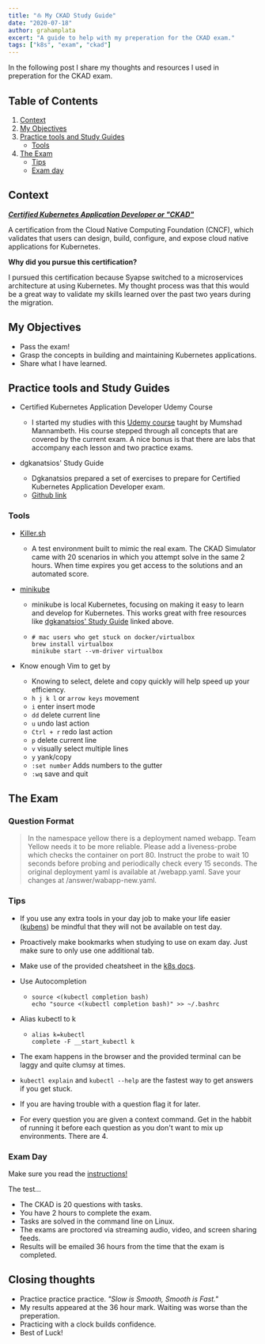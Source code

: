 ```yaml
---
title: "⛵ My CKAD Study Guide"
date: "2020-07-18"
author: grahamplata
excert: "A guide to help with my preperation for the CKAD exam."
tags: ["k8s", "exam", "ckad"]
---
```


In the following post I share my thoughts and resources I used in preperation for the CKAD exam.

## Table of Contents

1. [Context](#context)
2. [My Objectives](#my-objectives)
3. [Practice tools and Study Guides](#practice-tools-and-study-guides)
   - [Tools](#tools)
4. [The Exam](#the-exam)
   - [Tips](#tips)
   - [Exam day](#exam-day)

## Context

**_[Certified Kubernetes Application Developer or "CKAD"](https://www.cncf.io/certification/ckad/)_**

A certification from the Cloud Native Computing Foundation (CNCF), which validates that users can design, build, configure, and expose cloud native applications for Kubernetes.

**Why did you pursue this certification?**

I pursued this certification because Syapse switched to a microservices architecture at using Kubernetes. My thought process was that this would be a great way to validate my skills learned over the past two years during the migration.

## My Objectives

- Pass the exam!
- Grasp the concepts in building and maintaining Kubernetes applications.
- Share what I have learned.

## Practice tools and Study Guides

- Certified Kubernetes Application Developer Udemy Course

  - I started my studies with this [Udemy course](https://www.udemy.com/course/certified-kubernetes-application-developer/) taught by Mumshad Mannambeth. His course stepped through all concepts that are covered by the current exam. A nice bonus is that there are labs that accompany each lesson and two practice exams.

- dgkanatsios' Study Guide

  - Dgkanatsios prepared a set of exercises to prepare for Certified Kubernetes Application Developer exam.
  - [Github link](https://github.com/dgkanatsios/CKAD-exercises)

### Tools

- [Killer.sh](Killer.sh)

  - A test environment built to mimic the real exam. The CKAD Simulator came with 20 scenarios in which you attempt solve in the same 2 hours. When time expires you get access to the solutions and an automated score.

- [minikube](https://minikube.sigs.k8s.io/docs/start/)

  - minikube is local Kubernetes, focusing on making it easy to learn and develop for Kubernetes. This works great with free resources like [dgkanatsios' Study Guide](https://github.com/dgkanatsios/CKAD-exercises) linked above.

  - ```shell
    # mac users who get stuck on docker/virtualbox
    brew install virtualbox
    minikube start --vm-driver virtualbox
    ```

- Know enough Vim to get by
  - Knowing to select, delete and copy quickly will help speed up your efficiency.
  - `h j k l` or `arrow keys` movement
  - `i` enter insert mode
  - `dd` delete current line
  - `u` undo last action
  - `Ctrl + r` redo last action
  - `p` delete current line
  - `v` visually select multiple lines
  - `y` yank/copy
  - `:set number` Adds numbers to the gutter
  - `:wq` save and quit

## The Exam

### Question Format

> In the namespace yellow there is a deployment named webapp. Team Yellow needs it to be more reliable. Please add a liveness-probe which checks the container on port 80. Instruct the probe to wait 10 seconds before probing and periodically check every 15 seconds. The original deployment yaml is available at /webapp.yaml. Save your changes at /answer/wabapp-new.yaml.

### Tips

- If you use any extra tools in your day job to make your life easier ([kubens](https://github.com/ahmetb/kubectx)) be mindful that they will not be available on test day.
- Proactively make bookmarks when studying to use on exam day. Just make sure to only use one additional tab.
- Make use of the provided cheatsheet in the [k8s docs](https://kubernetes.io/docs/reference/kubectl/cheatsheet/).
- Use Autocompletion

  - ```shell
    source <(kubectl completion bash)
    echo "source <(kubectl completion bash)" >> ~/.bashrc
    ```

- Alias kubectl to k

  - ```shell
    alias k=kubectl
    complete -F __start_kubectl k
    ```

- The exam happens in the browser and the provided terminal can be laggy and quite clumsy at times.
- `kubectl explain` and `kubectl --help` are the fastest way to get answers if you get stuck.
- If you are having trouble with a question flag it for later.
- For every question you are given a context command. Get in the habbit of running it before each question as you don't want to mix up environments. There are 4.

### Exam Day

Make sure you read the [instructions!](https://docs.linuxfoundation.org/tc-docs/certification/tips-cka-and-ckad)

The test...

- The CKAD is 20 questions with tasks.
- You have 2 hours to complete the exam.
- Tasks are solved in the command line on Linux.
- The exams are proctored via streaming audio, video, and screen sharing feeds.
- Results will be emailed 36 hours from the time that the exam is completed.

## Closing thoughts

- Practice practice practice. _"Slow is Smooth, Smooth is Fast."_
- My results appeared at the 36 hour mark. Waiting was worse than the preperation.
- Practicing with a clock builds confidence.
- Best of Luck!
